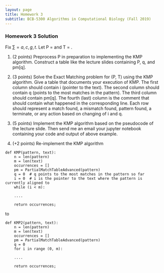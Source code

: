 ```yaml
---
layout: page
title: Homework 3
subtitle: BCB-5300 Algorithms in Computational Biology (Fall 2019)
---
```


### Homework 3 Solution

Fix $\sum = {a, c, g, t}$. Let P = and T = . 

1. (2 points) Preprocess P in preparation to implementing the KMP algorithm. Construct a table like the lecture slides containing P, q, and pm[q].

2. (3 points) Solve the Exact Matching problem for (P, T) using the KMP algorithm. Give a table that documents your execution of KMP. The first column should contain i (pointer to the text). The second column should contain q (points to the most matches in the pattern). The third column should contain pm[q]. The fourth (last) column is the comment that should contain what happened in the corresponding line. Each row should represent a match found, a mismatch found, pattern found, a terminate, or any action based on changing of i and q. 

3. (5 points) Implement the KMP algorithm based on the pseudocode of the lecture slide. Then send me an email your jupyter notebook containing your code and output of above example.

4. (+2 points) Re-implement the KMP algorithm 

```
def KMP(pattern, text):
    n = len(pattern)
    m = len(text)
    occurrences = []
    pm = PartialMatchTableAdvanced(pattern)
    q = 0  # q points to the most matches in the pattern so far
    i = 0  # i is the pointer to the text where the pattern is currently aligned to
    while (i < m):

    ....

    return occurrences;
```

to

```
def KMP2(pattern, text):
    n = len(pattern)
    m = len(text)
    occurrences = []
    pm = PartialMatchTableAdvanced(pattern)
    q = 0
    for i in range (0, m):

    ....

    return occurrences;
```
